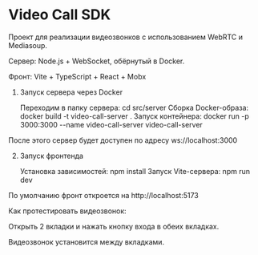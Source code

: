 # Video Call SDK

Проект для реализации видеозвонков с использованием WebRTC и Mediasoup.

Сервер: Node.js + WebSocket, обёрнутый в Docker.

Фронт: Vite + TypeScript + React + Mobx

1. Запуск сервера через Docker


    Переходим в папку сервера: cd src/server
    Сборка Docker-образа: docker build -t video-call-server .
    Запуск контейнера: docker run -p 3000:3000 --name video-call-server video-call-server

После этого сервер будет доступен по адресу ws://localhost:3000

2. Запуск фронтенда


    Установка зависимостей: npm install
    Запуск Vite-сервера: npm run dev

По умолчанию фронт откроется на http://localhost:5173

Как протестировать видеозвонок:

Открыть 2 вкладки и нажать кнопку входа в обеих вкладках.

Видеозвонок установится между вкладками.
